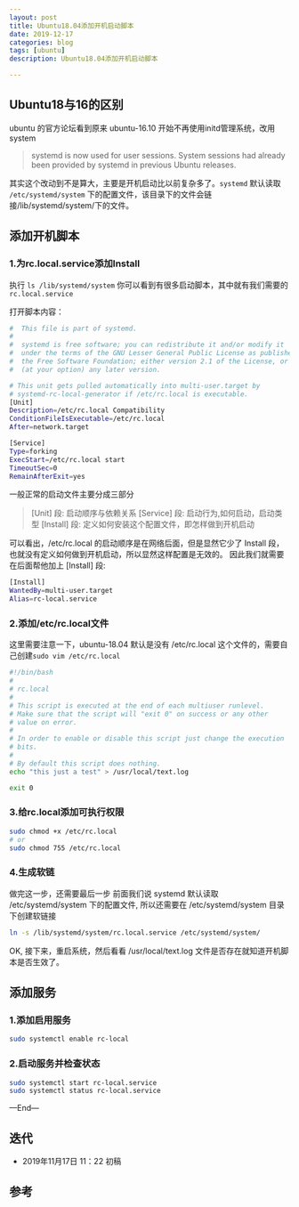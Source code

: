 ```yaml
---
layout: post
title: Ubuntu18.04添加开机启动脚本
date: 2019-12-17
categories: blog
tags: [ubuntu]
description: Ubuntu18.04添加开机启动脚本

---
```


## Ubuntu18与16的区别

ubuntu 的官方论坛看到原来 ubuntu-16.10 开始不再使用initd管理系统，改用system

>systemd is now used for user sessions. System sessions had already been provided by systemd in previous Ubuntu releases.

其实这个改动到不是算大，主要是开机启动比以前复杂多了。`systemd` 默认读取 `/etc/systemd/system` 下的配置文件，该目录下的文件会链接/lib/systemd/system/下的文件。

## 添加开机脚本

### 1.为rc.local.service添加Install

执行 `ls /lib/systemd/system` 你可以看到有很多启动脚本，其中就有我们需要的 `rc.local.service`

打开脚本内容：

```bash
#  This file is part of systemd.
#
#  systemd is free software; you can redistribute it and/or modify it
#  under the terms of the GNU Lesser General Public License as published by
#  the Free Software Foundation; either version 2.1 of the License, or
#  (at your option) any later version.

# This unit gets pulled automatically into multi-user.target by
# systemd-rc-local-generator if /etc/rc.local is executable.
[Unit]
Description=/etc/rc.local Compatibility
ConditionFileIsExecutable=/etc/rc.local
After=network.target

[Service]
Type=forking
ExecStart=/etc/rc.local start
TimeoutSec=0
RemainAfterExit=yes
```

一般正常的启动文件主要分成三部分

>[Unit] 段: 启动顺序与依赖关系
 [Service] 段: 启动行为,如何启动，启动类型
 [Install] 段: 定义如何安装这个配置文件，即怎样做到开机启动


可以看出，/etc/rc.local 的启动顺序是在网络后面，但是显然它少了 Install 段，也就没有定义如何做到开机启动，所以显然这样配置是无效的。 因此我们就需要在后面帮他加上 [Install] 段:

```bash
[Install]  
WantedBy=multi-user.target  
Alias=rc-local.service
```

### 2.添加/etc/rc.local文件

这里需要注意一下，ubuntu-18.04 默认是没有 /etc/rc.local 这个文件的，需要自己创建`sudo vim /etc/rc.local`


```bash
#!/bin/bash
#
# rc.local
#
# This script is executed at the end of each multiuser runlevel.
# Make sure that the script will "exit 0" on success or any other
# value on error.
#
# In order to enable or disable this script just change the execution
# bits.
#
# By default this script does nothing.
echo "this just a test" > /usr/local/text.log

exit 0

```


### 3.给rc.local添加可执行权限

```bash
sudo chmod +x /etc/rc.local
# or
sudo chmod 755 /etc/rc.local
```

### 4.生成软链

做完这一步，还需要最后一步 前面我们说 systemd 默认读取 /etc/systemd/system 下的配置文件, 所以还需要在 /etc/systemd/system 目录下创建软链接


```bash
ln -s /lib/systemd/system/rc.local.service /etc/systemd/system/
```

OK, 接下来，重启系统，然后看看 /usr/local/text.log 文件是否存在就知道开机脚本是否生效了。


## 添加服务

### 1.添加启用服务

```bash
sudo systemctl enable rc-local
```

### 2.启动服务并检查状态

```bash
sudo systemctl start rc-local.service
sudo systemctl status rc-local.service
```

—End—

## 迭代

* 2019年11月17日 11：22 初稿

## 参考

